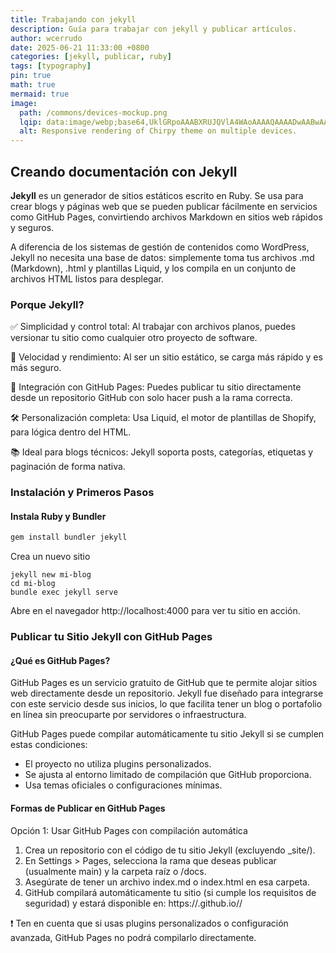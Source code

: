 ```yaml
---
title: Trabajando con jekyll
description: Guía para trabajar con jekyll y publicar artículos.
author: wcerrudo
date: 2025-06-21 11:33:00 +0800
categories: [jekyll, publicar, ruby]
tags: [typography]
pin: true
math: true
mermaid: true
image:
  path: /commons/devices-mockup.png
  lqip: data:image/webp;base64,UklGRpoAAABXRUJQVlA4WAoAAAAQAAAADwAABwAAQUxQSDIAAAARL0AmbZurmr57yyIiqE8oiG0bejIYEQTgqiDA9vqnsUSI6H+oAERp2HZ65qP/VIAWAFZQOCBCAAAA8AEAnQEqEAAIAAVAfCWkAALp8sF8rgRgAP7o9FDvMCkMde9PK7euH5M1m6VWoDXf2FkP3BqV0ZYbO6NA/VFIAAAA
  alt: Responsive rendering of Chirpy theme on multiple devices.
---
```


## Creando documentación con Jekyll

**Jekyll** es un generador de sitios estáticos escrito en Ruby. Se usa para crear blogs y páginas web que se pueden publicar fácilmente en servicios como GitHub Pages, convirtiendo archivos Markdown en sitios web rápidos y seguros.

A diferencia de los sistemas de gestión de contenidos como WordPress, Jekyll no necesita una base de datos: simplemente toma tus archivos .md (Markdown), .html y plantillas Liquid, y los compila en un conjunto de archivos HTML listos para desplegar.

### Porque Jekyll?

✅ Simplicidad y control total: Al trabajar con archivos planos, puedes versionar tu sitio como cualquier otro proyecto de software.

🚀 Velocidad y rendimiento: Al ser un sitio estático, se carga más rápido y es más seguro.

🤝 Integración con GitHub Pages: Puedes publicar tu sitio directamente desde un repositorio GitHub con solo hacer push a la rama correcta.

🛠️ Personalización completa: Usa Liquid, el motor de plantillas de Shopify, para lógica dentro del HTML.

📚 Ideal para blogs técnicos: Jekyll soporta posts, categorías, etiquetas y paginación de forma nativa.

<!-- markdownlint-capture -->
<!-- markdownlint-disable -->

### Instalación y Primeros Pasos
#### Instala Ruby y Bundler

```bash
gem install bundler jekyll
```
Crea un nuevo sitio

```
jekyll new mi-blog
cd mi-blog
bundle exec jekyll serve
```

Abre en el navegador http://localhost:4000 para ver tu sitio en acción.

### Publicar tu Sitio Jekyll con GitHub Pages
#### ¿Qué es GitHub Pages?
GitHub Pages es un servicio gratuito de GitHub que te permite alojar sitios web directamente desde un repositorio. Jekyll fue diseñado para integrarse con este servicio desde sus inicios, lo que facilita tener un blog o portafolio en línea sin preocuparte por servidores o infraestructura.

GitHub Pages puede compilar automáticamente tu sitio Jekyll si se cumplen estas condiciones:
- El proyecto no utiliza plugins personalizados.
- Se ajusta al entorno limitado de compilación que GitHub proporciona.
- Usa temas oficiales o configuraciones mínimas.

#### Formas de Publicar en GitHub Pages
Opción 1: Usar GitHub Pages con compilación automática
1. Crea un repositorio con el código de tu sitio Jekyll (excluyendo _site/).
2. En Settings > Pages, selecciona la rama que deseas publicar (usualmente main) y la carpeta raíz o /docs.
3. Asegúrate de tener un archivo index.md o index.html en esa carpeta.
4. GitHub compilará automáticamente tu sitio (si cumple los requisitos de seguridad) y estará disponible en:
https://<tu-usuario>.github.io/<repositorio>/

❗ Ten en cuenta que si usas plugins personalizados o configuración avanzada, GitHub Pages no podrá compilarlo directamente.